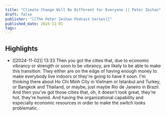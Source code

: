 ```yaml
---
title: "Climate Change Will Be Different for Everyone || Peter Zeihan"
draft: false
publisher: "[[The Peter Zeihan Podcast Series]]"
published_date: 2024-11-01
tags:
---
```



## Highlights
* [[2024-11-02]] 13:33  Then you got the cities that, due to economic vibrancy or strength or soon to be vibrancy, are likely to be able to make this transition. They either are on the edge of having enough money to make everybody live indoors or they're going to have it soon. I'm thinking there about Ho Chi Minh City in Vietnam or Istanbul and Turkey, or Bangkok and Thailand, or maybe, just maybe Rio de Janeiro in Brazil. And then you've got those cities that, oh, it doesn't look great, they're hot, they're humid. And having the organizational capability and especially economic resources in order to make the switch looks problematic.

